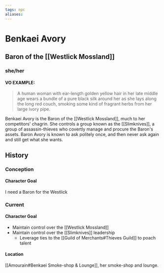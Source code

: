 ```yaml
---
tags: npc
aliases:
---
```

# Benkaei Avory 
## Baron of the [[Westlick Mossland]]
### she/her
#### VO EXAMPLE:

> A human woman with ear-length golden yellow hair in her late middle age wears a bundle of a pure black silk around her as she lays along the long red couch, smoking some kind of fragrant herbs from her large ivory pipe.

Benkaei Avory is the Baron of the [[Westlick Mossland]], much to her competitors' chagrin. She controls a group known as the [[Slimknives]], a group of assassin-thieves who covertly manage and procure the Baron's assets. Baron Avory is known to ask politely once, and then never ask again and still get what she wants.

## History
### Conception
#### Character Goal
I need a Baron for the Westlick
### Current
#### Character Goal
- Maintain control over the [[Westlick Mossland]]
- Maintain control over the [[Slimknives]] leadership
	- Leverage ties to the [[Guild of Merchants#Thieves Guild]] to poach talent
#### Location
[[Amourain#Benkaei Smoke-shop & Lounge]], her smoke-shop and lounge.